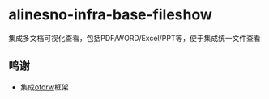 # alinesno-infra-base-fileshow
集成多文档可视化查看，包括PDF/WORD/Excel/PPT等，便于集成统一文件查看

## 鸣谢

- 集成[ofdrw](https://gitee.com/ofdrw/ofdrw)框架